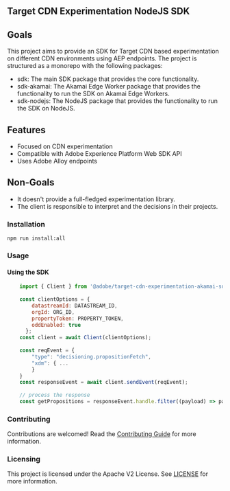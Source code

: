 ## Target CDN Experimentation NodeJS SDK

## Goals

This project aims to provide an SDK for Target CDN based experimentation on different CDN environments using AEP endpoints.
The project is structured as a monorepo with the following packages:
- sdk: The main SDK package that provides the core functionality.
- sdk-akamai: The Akamai Edge Worker package that provides the functionality to run the SDK on Akamai Edge Workers.
- sdk-nodejs: The NodeJS package that provides the functionality to run the SDK on NodeJS.

## Features

- Focused on CDN experimentation
- Compatible with Adobe Experience Platform Web SDK API
- Uses Adobe Alloy endpoints


## Non-Goals

- It doesn't provide a full-fledged experimentation library. 
- The client is responsible to interpret and the decisions in their projects.

### Installation

```
npm run install:all
```

### Usage

#### Using the SDK

```javascript
    import { Client } from '@adobe/target-cdn-experimentation-akamai-sdk';
    
    const clientOptions = {
        datastreamId: DATASTREAM_ID, 
        orgId: ORG_ID,
        propertyToken: PROPERTY_TOKEN,
        oddEnabled: true
      };
    const client = await Client(clientOptions);
    
    const reqEvent = {
        "type": "decisioning.propositionFetch",
        "xdm": { ...
        }
    }
    const responseEvent = await client.sendEvent(reqEvent);
    
    // process the response
    const getPropositions = responseEvent.handle.filter((payload) => payload.type === "personalization:decisions")
```


### Contributing

Contributions are welcomed! Read the [Contributing Guide](./.github/CONTRIBUTING.md) for more information.

### Licensing

This project is licensed under the Apache V2 License. See [LICENSE](LICENSE) for more information.
